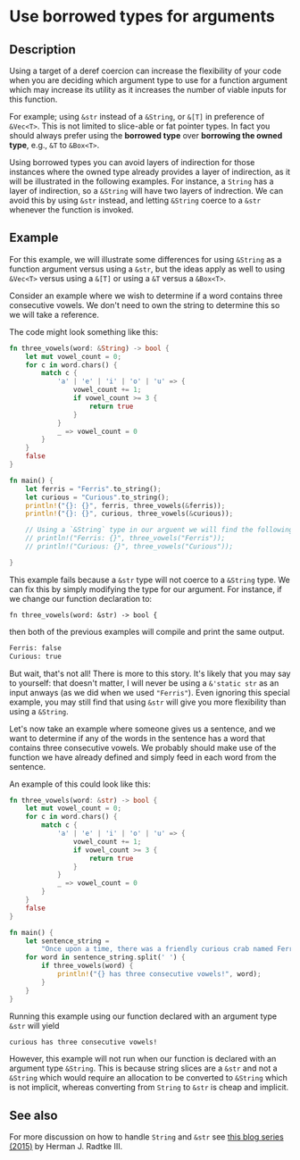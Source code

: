 # Use borrowed types for arguments

## Description

Using a target of a deref coercion can increase the flexibility of your code when you are deciding which argument type to use for a function argument which may increase its utility as it increases the number of viable inputs for this function.

For example; using `&str` instead of a `&String`, or `&[T]` in preference of `&Vec<T>`.  This is not limited to slice-able or fat pointer types. In fact you should always prefer using the __borrowed type__ over __borrowing the owned type__, e.g., `&T` to `&Box<T>`.

Using borrowed types you can avoid layers of indirection for those instances where the owned type already provides a layer of indirection, as it will be illustrated in the following examples. For instance, a `String` has a layer of indirection, so a `&String` will have two layers of indrection.
We can avoid this by using `&str` instead, and letting `&String` coerce to a `&str` whenever the function is invoked. 

## Example

For this example, we will illustrate some differences for using `&String` as a function argument versus using a `&str`, but the ideas apply as well to using `&Vec<T>` versus using a `&[T]` or using a `&T` versus a `&Box<T>`.

Consider an example where we wish to determine if a word contains three consecutive vowels.
We don't need to own the string to determine this so we will take a reference.

The code might look something like this:

```rust
fn three_vowels(word: &String) -> bool {
    let mut vowel_count = 0;
    for c in word.chars() {
        match c {
            'a' | 'e' | 'i' | 'o' | 'u' => {
                vowel_count += 1;
                if vowel_count >= 3 {
                    return true
                }
            }
            _ => vowel_count = 0
        }
    }
    false
}

fn main() {
    let ferris = "Ferris".to_string();
    let curious = "Curious".to_string();
    println!("{}: {}", ferris, three_vowels(&ferris));
    println!("{}: {}", curious, three_vowels(&curious));

    // Using a `&String` type in our arguent we will find the following example fails:
    // println!("Ferris: {}", three_vowels("Ferris"));
    // println!("Curious: {}", three_vowels("Curious"));

}
```

This example fails because a `&str` type will not coerce to a `&String` type. 
We can fix this by simply modifying the type for our argument. For instance, if we change our function declaration to:

```rust, ignore
fn three_vowels(word: &str) -> bool {
```

then both of the previous examples will compile and print the same output.


```bash
Ferris: false
Curious: true
```

But wait, that's not all! There is more to this story. 
It's likely that you may say to yourself: that doesn't matter, I will never be using a `&'static str` as an input anways (as we did when we used `"Ferris"`).
Even ignoring this special example, you may still find that using `&str` will give you more flexibility than using a `&String`.

Let's now take an example where someone gives us a sentence, and we want to determine if any of the words in the sentence has a word that contains three consecutive vowels.
We probably should make use of the function we have already defined and simply feed in each word from the sentence.

An example of this could look like this:

```rust
fn three_vowels(word: &str) -> bool {
    let mut vowel_count = 0;
    for c in word.chars() {
        match c {
            'a' | 'e' | 'i' | 'o' | 'u' => {
                vowel_count += 1;
                if vowel_count >= 3 {
                    return true
                }
            }
            _ => vowel_count = 0
        }
    }
    false
}

fn main() {
    let sentence_string = 
        "Once upon a time, there was a friendly curious crab named Ferris".to_string();
    for word in sentence_string.split(' ') {
        if three_vowels(word) {
            println!("{} has three consecutive vowels!", word);
        }
    }
}
```

Running this example using our function declared with an argument type `&str` will yield

```bash
curious has three consecutive vowels!
```

However, this example will not run when our function is declared with an argument type `&String`. 
This is because string slices are a `&str` and not a `&String` which would require an allocation to be converted to `&String` which is not implicit, whereas converting from `String` to `&str` is cheap and implicit.

## See also

For more discussion on how to handle `String` and `&str` see [this blog series (2015)](https://web.archive.org/web/20201112023149/https://hermanradtke.com/2015/05/03/string-vs-str-in-rust-functions.html) by Herman J. Radtke III.
